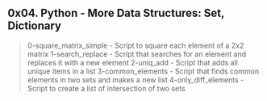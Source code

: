 ## 0x04. Python - More Data Structures: Set, Dictionary

> 0-square_matrix_simple - Script to square each element of a 2x2 matrix
> 1-search_replace - Script that searches for an element and replaces it with a new element
> 2-uniq_add - Script that adds all unique items in a list
> 3-common_elements - Script that finds common elements in two sets and makes a new list
> 4-only_diff_elements - Script to create a list of intersection of two sets

